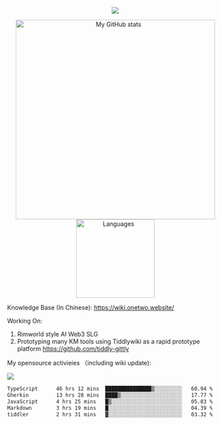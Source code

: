 <a href="https://github.com/linonetwo">
    <p align="center">
        <img src="https://github-profile-trophy.vercel.app/?username=linonetwo&column=7&theme=onedark"/>
    </p>
</a>
<a align="center" href="https://github.com/linonetwo">
  <p align="center">
    <img src="https://github-readme-stats.vercel.app/api?username=linonetwo&show_icons=true&count_private=true" alt="My GitHub stats" width="465"/>
    <img src="https://github-readme-stats.vercel.app/api/top-langs/?username=linonetwo&layout=compact&langs_count=10" alt="Languages" height="183">
  </p>
</a>

Knowledge Base (In Chinese): https://wiki.onetwo.website/

Working On: 

1. Rimworld style AI Web3 SLG
1. Prototyping many KM tools using Tiddlywiki as a rapid prototype platform https://github.com/tiddly-gittly

My opensource activieies （including wiki update):

![](https://visitor-badge.glitch.me/badge?page_id=linonetwo.linonetwo)

<!--START_SECTION:waka-->

```txt
TypeScript      46 hrs 12 mins  ███████████████▒░░░░░░░░░   60.94 %
Gherkin         13 hrs 28 mins  ████▒░░░░░░░░░░░░░░░░░░░░   17.77 %
JavaScript      4 hrs 25 mins   █▒░░░░░░░░░░░░░░░░░░░░░░░   05.83 %
Markdown        3 hrs 19 mins   █░░░░░░░░░░░░░░░░░░░░░░░░   04.39 %
tiddler         2 hrs 31 mins   ▓░░░░░░░░░░░░░░░░░░░░░░░░   03.32 %
```

<!--END_SECTION:waka-->

